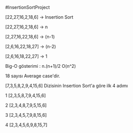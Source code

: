 #InsertionSortProject

[22,27,16,2,18,6] -> Insertion Sort

[22,27,16,2,18,6] -> n

[2,27,16,22,18,6] -> (n-1)

[2,6,16,22,18,27] -> (n-2)

[2,6,16,18,22,27] -> 1

Big-O gösterimi : n.(n+1)/2
                   O(n^2)


18 sayısı Average case'dir.

[7,3,5,8,2,9,4,15,6] Dizisinin Insertion Sort'a göre ilk 4 adımı

1 [2,3,5,8,7,9,4,15,6]

2 [2,3,4,8,7,9,5,15,6]

3 [2,3,4,5,7,9,8,15,6]

4 [2,3,4,5,6,9,8,15,7]
